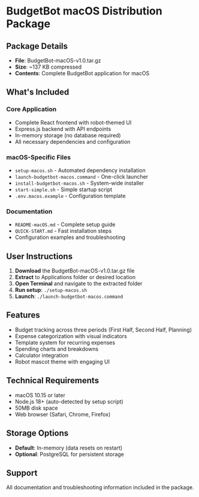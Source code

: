 # BudgetBot macOS Distribution Package

## Package Details
- **File**: BudgetBot-macOS-v1.0.tar.gz
- **Size**: ~137 KB compressed
- **Contents**: Complete BudgetBot application for macOS

## What's Included

### Core Application
- Complete React frontend with robot-themed UI
- Express.js backend with API endpoints
- In-memory storage (no database required)
- All necessary dependencies and configuration

### macOS-Specific Files
- `setup-macos.sh` - Automated dependency installation
- `launch-budgetbot-macos.command` - One-click launcher
- `install-budgetbot-macos.sh` - System-wide installer
- `start-simple.sh` - Simple startup script
- `.env.macos.example` - Configuration template

### Documentation
- `README-macOS.md` - Complete setup guide
- `QUICK-START.md` - Fast installation steps
- Configuration examples and troubleshooting

## User Instructions

1. **Download** the BudgetBot-macOS-v1.0.tar.gz file
2. **Extract** to Applications folder or desired location
3. **Open Terminal** and navigate to the extracted folder
4. **Run setup**: `./setup-macos.sh`
5. **Launch**: `./launch-budgetbot-macos.command`

## Features
- Budget tracking across three periods (First Half, Second Half, Planning)
- Expense categorization with visual indicators
- Template system for recurring expenses
- Spending charts and breakdowns
- Calculator integration
- Robot mascot theme with engaging UI

## Technical Requirements
- macOS 10.15 or later
- Node.js 18+ (auto-detected by setup script)
- 50MB disk space
- Web browser (Safari, Chrome, Firefox)

## Storage Options
- **Default**: In-memory (data resets on restart)
- **Optional**: PostgreSQL for persistent storage

## Support
All documentation and troubleshooting information included in the package.